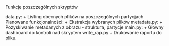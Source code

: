 Funkcje poszczególnych skryptów

data.py:
    + Listing obecnych plików na poszczególnych partycjach
    Planowane funkcjonalności:
        + Ekstrakcja wybranych plików
metadata.py:
    + Pozyskiwanie metadanych z obrazu - struktura, partycje
main.py:
    + Główny dashboard do kontroli nad skryptem
write_rap.py
    + Drukowanie raportu do pliku.
    